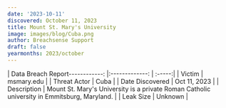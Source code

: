```yaml
---
date: '2023-10-11'
discovered: October 11, 2023
title: Mount St. Mary's University
image: images/blog/Cuba.png
author: Breachsense Support
draft: false
yearmonths: 2023/october
---
```


| Data Breach Report------------:     |:-------------:    | :-----:|
| Victim      | msmary.edu      | 
| Threat Actor      | Cuba      | 
| Date Discovered      | Oct 11, 2023      | 
| Description      | Mount St. Mary's University is a private Roman Catholic university in Emmitsburg, Maryland.      | 
| Leak Size      | Unknown      | 

